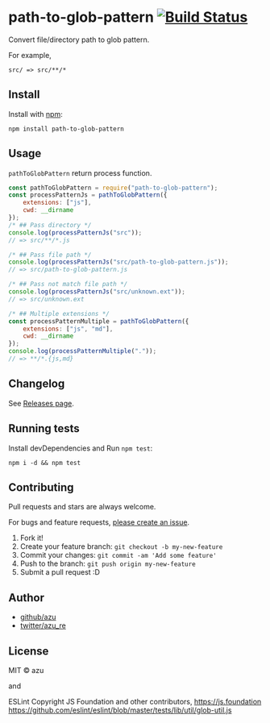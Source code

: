 # path-to-glob-pattern [![Build Status](https://travis-ci.org/azu/path-to-glob-pattern.svg?branch=master)](https://travis-ci.org/azu/path-to-glob-pattern)

Convert file/directory path to glob pattern. 

For example, 

```
src/ => src/**/*
```

## Install

Install with [npm](https://www.npmjs.com/):

    npm install path-to-glob-pattern

## Usage

`pathToGlobPattern` return process function.

```js
const pathToGlobPattern = require("path-to-glob-pattern");
const processPatternJs = pathToGlobPattern({
    extensions: ["js"],
    cwd: __dirname
});
/* ## Pass directory */
console.log(processPatternJs("src"));
// => src/**/*.js

/* ## Pass file path */
console.log(processPatternJs("src/path-to-glob-pattern.js"));
// => src/path-to-glob-pattern.js

/* ## Pass not match file path */
console.log(processPatternJs("src/unknown.ext"));
// => src/unknown.ext

/* ## Multiple extensions */
const processPatternMultiple = pathToGlobPattern({
    extensions: ["js", "md"],
    cwd: __dirname
});
console.log(processPatternMultiple("."));
// => **/*.{js,md}
````

## Changelog

See [Releases page](https://github.com/azu/path-to-glob-pattern/releases).

## Running tests

Install devDependencies and Run `npm test`:

    npm i -d && npm test

## Contributing

Pull requests and stars are always welcome.

For bugs and feature requests, [please create an issue](https://github.com/azu/path-to-glob-pattern/issues).

1. Fork it!
2. Create your feature branch: `git checkout -b my-new-feature`
3. Commit your changes: `git commit -am 'Add some feature'`
4. Push to the branch: `git push origin my-new-feature`
5. Submit a pull request :D

## Author

- [github/azu](https://github.com/azu)
- [twitter/azu_re](https://twitter.com/azu_re)

## License

MIT © azu

and 

ESLint
Copyright JS Foundation and other contributors, https://js.foundation
https://github.com/eslint/eslint/blob/master/tests/lib/util/glob-util.js
